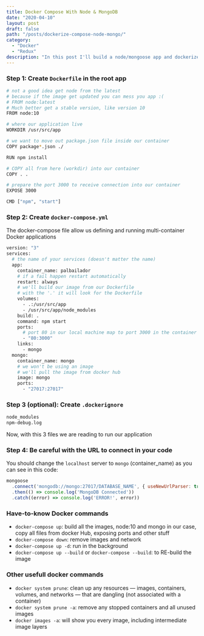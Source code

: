 ```yaml
---
title: Docker Compose With Node & MongoDB
date: "2020-04-10"
layout: post
draft: false
path: "/posts/dockerize-compose-node-mongo/"
category: 
  - "Docker"
  - "Redux"
description: "In this post I'll build a node/mongoose app and dockerize with docker-compose.yml to bundle services together. We will also run our containers on a Digital Ocean droplet."
---
```


### Step 1: Create `Dockerfile` in the root app
```bash
# not a good idea get node from the latest 
# because if the image get updated you can mess you app :(
# FROM node:latest 
# Much better get a stable version, like version 10
FROM node:10

# where our application live
WORKDIR /usr/src/app

# we want to move out package.json file inside our container
COPY package*.json ./

RUN npm install

# COPY all from here (workdir) into our container
COPY . .

# prepare the port 3000 to receive connection into our container
EXPOSE 3000

CMD ["npm", "start"]
```

### Step 2: Create `docker-compose.yml`
The docker-compose file allow us defining and running multi-container Docker applications

```bash
version: "3"
services:
  # the name of your services (doesn't matter the name)
  app:
    container_name: palbailador
    # if a fail happen restart automatically
    restart: always
    # we'll build our image from our Dockerfile
    # with the '.' it will look for the Dockerfile
    volumes:
      - .:/usr/src/app
      - /usr/src/app/node_modules
    build: .
    command: npm start
    ports:
      # port 80 in our local machine map to port 3000 in the container
      - "80:3000"
    links:
      - mongo
  mongo:
    container_name: mongo
    # we won't be using an image
    # we'll pull the image from docker hub
    image: mongo
    ports:
      - "27017:27017"
```

### Step 3 (optional): Create `.dockerignore`
```bash
node_modules
npm-debug.log
```
Now, with this 3 files we are reading to run our application

### Step 4: Be careful with the URL to connect in your code
You should change the `localhost` server to `mongo` (container_name) as you can see in this code:

```js
mongoose
  .connect('mongodb://mongo:27017/DATABASE_NAME', { useNewUrlParser: true })
  .then(() => console.log('MongoDB Connected'))
  .catch((error) => console.log('ERROR!', error))
```

### Have-to-know Docker commands
- `docker-compose up`: build all the images, node:10 and mongo in our case, copy all files from docker Hub, exposing ports and other stuff
- `docker-compose down`: remove images and network
- `docker-compose up -d`: run in the background
- `docker-compose up --build` or `docker-compose --build`: to RE-build the image


### Other usefull docker commands
- `docker system prune`: clean up any resources — images, containers, volumes, and networks — that are dangling (not associated with a container)
- `docker system prune -a`: remove any stopped containers and all unused images
- `docker images -a`: will show you every image, including intermediate image layers
